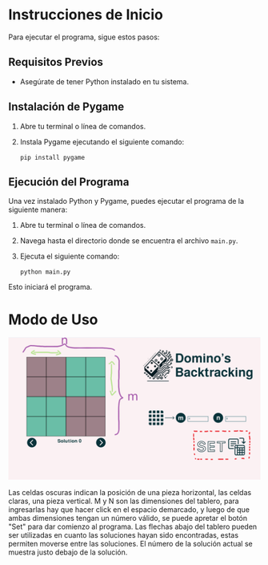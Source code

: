 # Instrucciones de Inicio

Para ejecutar el programa, sigue estos pasos:

## Requisitos Previos

- Asegúrate de tener Python instalado en tu sistema.

## Instalación de Pygame

1. Abre tu terminal o línea de comandos.
2. Instala Pygame ejecutando el siguiente comando:

    ```
    pip install pygame
    ```


## Ejecución del Programa

Una vez instalado Python y Pygame, puedes ejecutar el programa de la siguiente manera:

1. Abre tu terminal o línea de comandos.
2. Navega hasta el directorio donde se encuentra el archivo `main.py`.
3. Ejecuta el siguiente comando:

    ```
    python main.py
    ```

Esto iniciará el programa.


# Modo de Uso

![Pantalla Principal](./assets/main-screen.png)

Las celdas oscuras indican la posición de una pieza horizontal, las celdas claras, una pieza vertical. M y N son las dimensiones del tablero, para ingresarlas hay que hacer click en el espacio demarcado, y luego de que ambas dimensiones tengan un número válido, se puede apretar el botón "Set" para dar comienzo al programa.
Las flechas abajo del tablero pueden ser utilizadas en cuanto las soluciones hayan sido encontradas, estas permiten moverse entre las soluciones. El número de la solución actual se muestra justo debajo de la solución.